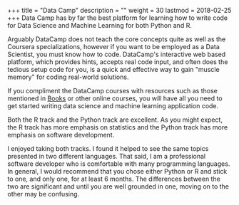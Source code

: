 +++
title = "Data Camp"
description = ""
weight = 30
lastmod = 2018-02-25
+++
Data Camp has by far the best platform for learning how to write code for Data Science and Machine Learning for both Python and R.

Arguably DataCamp does not teach the core concepts quite as well as the Coursera specializations, however if you want to be employed as a Data Scientist, you must know how to code.  DataCamp's interactive web based platform, which provides hints, accepts real code input, and often does the tedious setup code for you, is a quick and effective way to gain "muscle memory" for coding real-world solutions.

If you compliment the DataCamp courses with resources such as those mentioned in [Books](/books/) or other online courses, you will have all you need to get started writing data science and machine learning application code.

Both the R track and the Python track are excellent.  As you might expect, the R track has more emphasis on statistics and the Python track has more emphasis on software development.

I enjoyed taking both tracks.  I found it helped to see the same topics presented in two different languages.  That said, I am a professional software developer who is comfortable with many programming languages.  In general, I would recommend that you chose either Python or R and stick to one, and only one, for at least 6 months.  The differences between the two are significant and until you are well grounded in one, moving on to the other may be confusing.